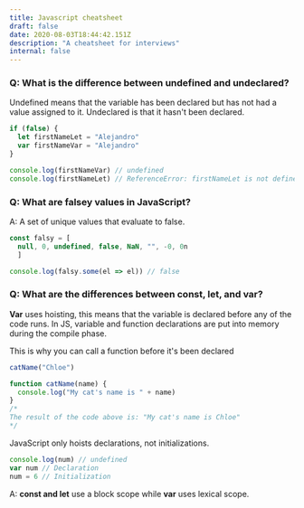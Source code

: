 ```yaml
---
title: Javascript cheatsheet
draft: false
date: 2020-08-03T18:44:42.151Z
description: "A cheatsheet for interviews"
internal: false
---
```


### Q: What is the difference between undefined and undeclared?

Undefined means that the variable has been declared but has not had a value assigned to it.
Undeclared is that it hasn't been declared.

```js
if (false) {
  let firstNameLet = "Alejandro"
  var firstNameVar = "Alejandro"
}

console.log(firstNameVar) // undefined
console.log(firstNameLet) // ReferenceError: firstNameLet is not defined
```

### Q: What are falsey values in JavaScript?

A: A set of unique values that evaluate to false.

<!-- prettier-ignore-start -->
```javascript
const falsy = [
  null, 0, undefined, false, NaN, "", -0, 0n
  ]

console.log(falsy.some(el => el)) // false
```
<!-- prettier-ignore-end -->

### Q: What are the differences between const, let, and var?

**Var** uses hoisting, this means that the variable is declared before any of the code runs. In JS, variable and function declarations are put into memory during the compile phase.

This is why you can call a function before it's been declared

```js
catName("Chloe")

function catName(name) {
  console.log("My cat's name is " + name)
}
/*
The result of the code above is: "My cat's name is Chloe"
*/
```

JavaScript only hoists declarations, not initializations.

```js
console.log(num) // undefined
var num // Declaration
num = 6 // Initialization
```

A: **const and let** use a block scope while **var** uses lexical scope.

<!-- prettier-ignore-start -->
```javascript

```
<!-- prettier-ignore-end -->
